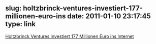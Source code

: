 slug: holtzbrinck-ventures-investiert-177-millionen-euro-ins
date: 2011-01-10 23:17:45
type: link
---

[Holtzbrinck Ventures investiert 177 Millionen Euro ins Internet](http://faz-community.faz.net/blogs/netzkonom/archive/2011/01/10/holtzbrinck-investiert-177-millionen-euro-ins-internet.aspx)
